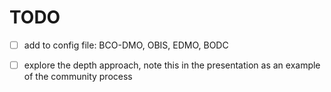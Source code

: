 # TODO

* [ ] add to config file: BCO-DMO, OBIS, EDMO, BODC
* [ ] explore the depth approach, note this in the presentation as an example of the 
  community process

